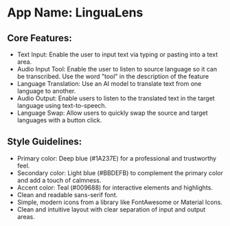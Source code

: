 # **App Name**: LinguaLens

## Core Features:

- Text Input: Enable the user to input text via typing or pasting into a text area.
- Audio Input Tool: Enable the user to listen to source language so it can be transcribed. Use the word "tool" in the description of the feature
- Language Translation: Use an AI model to translate text from one language to another.
- Audio Output: Enable users to listen to the translated text in the target language using text-to-speech.
- Language Swap: Allow users to quickly swap the source and target languages with a button click.

## Style Guidelines:

- Primary color: Deep blue (#1A237E) for a professional and trustworthy feel.
- Secondary color: Light blue (#BBDEFB) to complement the primary color and add a touch of calmness.
- Accent color: Teal (#009688) for interactive elements and highlights.
- Clean and readable sans-serif font.
- Simple, modern icons from a library like FontAwesome or Material Icons.
- Clean and intuitive layout with clear separation of input and output areas.